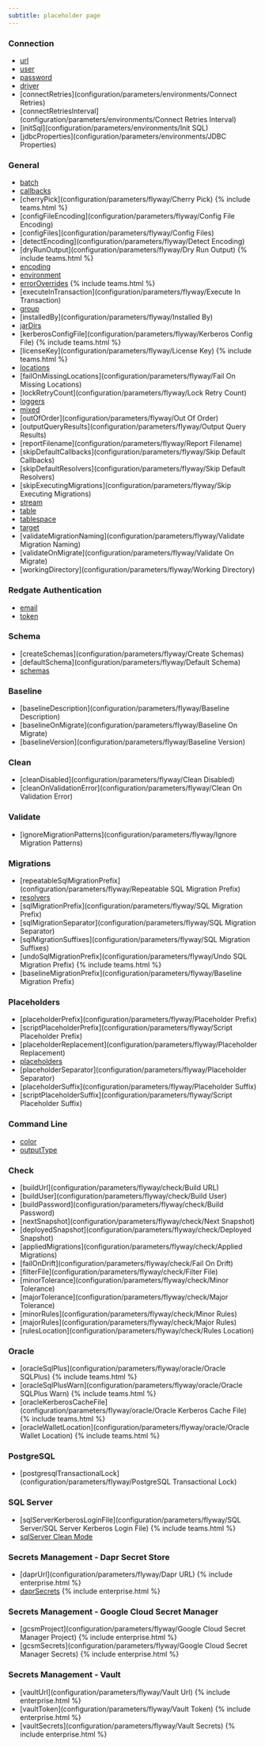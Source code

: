 ```yaml
---
subtitle: placeholder page
---
```


### Connection
- [url](configuration/parameters/environments/url)
- [user](configuration/parameters/environments/user)
- [password](configuration/parameters/environments/password)
- [driver](configuration/parameters/environments/driver)
- [connectRetries](configuration/parameters/environments/Connect Retries)
- [connectRetriesInterval](configuration/parameters/environments/Connect Retries Interval)
- [initSql](configuration/parameters/environments/Init SQL)
- [jdbcProperties](configuration/parameters/environments/JDBC Properties)

### General

- [batch](configuration/parameters/flyway/batch)
- [callbacks](configuration/parameters/flyway/callbacks)
- [cherryPick](configuration/parameters/flyway/Cherry Pick) {% include teams.html %}
- [configFileEncoding](configuration/parameters/flyway/Config File Encoding)
- [configFiles](configuration/parameters/flyway/Config Files)
- [detectEncoding](configuration/parameters/flyway/Detect Encoding)
- [dryRunOutput](configuration/parameters/flyway/Dry Run Output) {% include teams.html %}
- [encoding](configuration/parameters/flyway/encoding)
- [environment](configuration/parameters/flyway/environment)
- [errorOverrides](configuration/parameters/flyway/errorOverrides) {% include teams.html %}
- [executeInTransaction](configuration/parameters/flyway/Execute In Transaction)
- [group](configuration/parameters/flyway/group)
- [installedBy](configuration/parameters/flyway/Installed By)
- [jarDirs](<configuration/parameters/flyway/Jar Dirs>)
- [kerberosConfigFile](configuration/parameters/flyway/Kerberos Config File) {% include teams.html %}
- [licenseKey](configuration/parameters/flyway/License Key) {% include teams.html %}
- [locations](configuration/parameters/flyway/locations)
- [failOnMissingLocations](configuration/parameters/flyway/Fail On Missing Locations)
- [lockRetryCount](configuration/parameters/flyway/Lock Retry Count)
- [loggers](configuration/parameters/flyway/loggers)
- [mixed](configuration/parameters/flyway/mixed)
- [outOfOrder](configuration/parameters/flyway/Out Of Order)
- [outputQueryResults](configuration/parameters/flyway/Output Query Results)
- [reportFilename](configuration/parameters/flyway/Report Filename)
- [skipDefaultCallbacks](configuration/parameters/flyway/Skip Default Callbacks)
- [skipDefaultResolvers](configuration/parameters/flyway/Skip Default Resolvers)
- [skipExecutingMigrations](configuration/parameters/flyway/Skip Executing Migrations)
- [stream](configuration/parameters/flyway/stream)
- [table](configuration/parameters/flyway/table)
- [tablespace](configuration/parameters/flyway/tablespace)
- [target](configuration/parameters/flyway/target)
- [validateMigrationNaming](configuration/parameters/flyway/Validate Migration Naming)
- [validateOnMigrate](configuration/parameters/flyway/Validate On Migrate)
- [workingDirectory](configuration/parameters/flyway/Working Directory)

### Redgate Authentication

- [email](configuration/parameters/flyway/email)
- [token](configuration/parameters/flyway/token)

### Schema
- [createSchemas](configuration/parameters/flyway/Create Schemas)
- [defaultSchema](configuration/parameters/flyway/Default Schema)
- [schemas](configuration/parameters/environments/schemas)

### Baseline
- [baselineDescription](configuration/parameters/flyway/Baseline Description)
- [baselineOnMigrate](configuration/parameters/flyway/Baseline On Migrate)
- [baselineVersion](configuration/parameters/flyway/Baseline Version)

### Clean
- [cleanDisabled](configuration/parameters/flyway/Clean Disabled)
- [cleanOnValidationError](configuration/parameters/flyway/Clean On Validation Error)

### Validate
- [ignoreMigrationPatterns](configuration/parameters/flyway/Ignore Migration Patterns)

### Migrations
- [repeatableSqlMigrationPrefix](configuration/parameters/flyway/Repeatable SQL Migration Prefix)
- [resolvers](configuration/parameters/environments/Resolver)
- [sqlMigrationPrefix](configuration/parameters/flyway/SQL Migration Prefix)
- [sqlMigrationSeparator](configuration/parameters/flyway/SQL Migration Separator)
- [sqlMigrationSuffixes](configuration/parameters/flyway/SQL Migration Suffixes)
- [undoSqlMigrationPrefix](configuration/parameters/flyway/Undo SQL Migration Prefix) {% include teams.html %}
- [baselineMigrationPrefix](configuration/parameters/flyway/Baseline Migration Prefix)

### Placeholders
- [placeholderPrefix](configuration/parameters/flyway/Placeholder Prefix)
- [scriptPlaceholderPrefix](configuration/parameters/flyway/Script Placeholder Prefix)
- [placeholderReplacement](configuration/parameters/flyway/Placeholder Replacement)
- [placeholders](configuration/parameters/flyway/placeholders)
- [placeholderSeparator](configuration/parameters/flyway/Placeholder Separator)
- [placeholderSuffix](configuration/parameters/flyway/Placeholder Suffix)
- [scriptPlaceholderSuffix](configuration/parameters/flyway/Script Placeholder Suffix)

### Command Line
- [color](configuration/parameters/flyway/Color)
- [outputType](configuration/parameters/flyway/outputtype)

### Check
- [buildUrl](configuration/parameters/flyway/check/Build URL)
- [buildUser](configuration/parameters/flyway/check/Build User)
- [buildPassword](configuration/parameters/flyway/check/Build Password)
- [nextSnapshot](configuration/parameters/flyway/check/Next Snapshot)
- [deployedSnapshot](configuration/parameters/flyway/check/Deployed Snapshot)
- [appliedMigrations](configuration/parameters/flyway/check/Applied Migrations)
- [failOnDrift](configuration/parameters/flyway/check/Fail On Drift)
- [filterFile](configuration/parameters/flyway/check/Filter File)
- [minorTolerance](configuration/parameters/flyway/check/Minor Tolerance)
- [majorTolerance](configuration/parameters/flyway/check/Major Tolerance)
- [minorRules](configuration/parameters/flyway/check/Minor Rules)
- [majorRules](configuration/parameters/flyway/check/Major Rules)
- [rulesLocation](configuration/parameters/flyway/check/Rules Location)

### Oracle
- [oracleSqlPlus](configuration/parameters/flyway/oracle/Oracle SQLPlus) {% include teams.html %}
- [oracleSqlPlusWarn](configuration/parameters/flyway/oracle/Oracle SQLPlus Warn) {% include teams.html %}
- [oracleKerberosCacheFile](configuration/parameters/flyway/oracle/Oracle Kerberos Cache File) {% include teams.html %}
- [oracleWalletLocation](configuration/parameters/flyway/oracle/Oracle Wallet Location) {% include teams.html %}

### PostgreSQL
- [postgresqlTransactionalLock](configuration/parameters/flyway/PostgreSQL Transactional Lock)

### SQL Server
- [sqlServerKerberosLoginFile](configuration/parameters/flyway/SQL Server/SQL Server Kerberos Login File) {% include teams.html %}
- [sqlServer Clean Mode](<configuration/parameters/flyway/SQL Server/SQL Server Clean Mode>)

### Secrets Management - Dapr Secret Store
- [daprUrl](configuration/parameters/flyway/Dapr URL) {% include enterprise.html %}
- [daprSecrets](configuration/parameters/flyway/dapr-secrets) {% include enterprise.html %}

### Secrets Management - Google Cloud Secret Manager
- [gcsmProject](configuration/parameters/flyway/Google Cloud Secret Manager Project) {% include enterprise.html %}
- [gcsmSecrets](configuration/parameters/flyway/Google Cloud Secret Manager Secrets) {% include enterprise.html %}

### Secrets Management - Vault
- [vaultUrl](configuration/parameters/flyway/Vault Url) {% include enterprise.html %}
- [vaultToken](configuration/parameters/flyway/Vault Token) {% include enterprise.html %}
- [vaultSecrets](configuration/parameters/flyway/Vault Secrets) {% include enterprise.html %}
